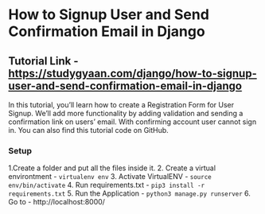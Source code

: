 # How to Signup User and Send Confirmation Email in Django

## Tutorial Link - https://studygyaan.com/django/how-to-signup-user-and-send-confirmation-email-in-django

In this tutorial, you’ll learn how to create a Registration Form for User Signup. We’ll add more functionality by adding validation and sending a confirmation link on users’ email. With confirming account user cannot sign in. You can also find this tutorial code on GitHub.


### Setup
1.Create a folder and put all the files inside it.
2. Create a virtual environtment - `virtualenv env`
3. Activate VirtualENV - `source env/bin/activate`
4. Run requirements.txt - `pip3 install -r requirements.txt`
5. Run the Application - `python3 manage.py runserver`
6. Go to - http://localhost:8000/